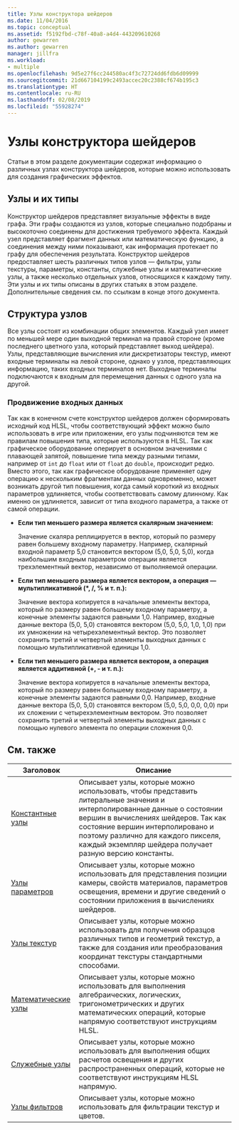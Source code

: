 ```yaml
---
title: Узлы конструктора шейдеров
ms.date: 11/04/2016
ms.topic: conceptual
ms.assetid: f5192fbd-c78f-40a8-a4d4-443209610268
author: gewarren
ms.author: gewarren
manager: jillfra
ms.workload:
- multiple
ms.openlocfilehash: 9d5e27f6cc244580ac4f3c72724dd6fdb6d09999
ms.sourcegitcommit: 21d667104199c2493accec20c2388cf674b195c3
ms.translationtype: HT
ms.contentlocale: ru-RU
ms.lasthandoff: 02/08/2019
ms.locfileid: "55928274"
---
```

# <a name="shader-designer-nodes"></a>Узлы конструктора шейдеров
Статьи в этом разделе документации содержат информацию о различных узлах конструктора шейдеров, которые можно использовать для создания графических эффектов.

## <a name="nodes-and-node-types"></a>Узлы и их типы
 Конструктор шейдеров представляет визуальные эффекты в виде графа. Эти графы создаются из узлов, которые специально подобраны и высокоточно соединены для достижения требуемого эффекта. Каждый узел представляет фрагмент данных или математическую функцию, а соединения между ними показывают, как информация протекает по графу для обеспечения результата. Конструктор шейдеров предоставляет шесть различных типов узлов — фильтры, узлы текстуры, параметры, константы, служебные узлы и математические узлы, а также несколько отдельных узлов, относящихся к каждому типу. Эти узлы и их типы описаны в других статьях в этом разделе. Дополнительные сведения см. по ссылкам в конце этого документа.

## <a name="node-structure"></a>Структура узлов
 Все узлы состоят из комбинации общих элементов. Каждый узел имеет по меньшей мере один выходной терминал на правой стороне (кроме последнего цветного узла, который представляет выход шейдера). Узлы, представляющие вычисления или дискретизаторы текстур, имеют входные терминалы на левой стороне, однако у узлов, представляющих информацию, таких входных терминалов нет. Выходные терминалы подключаются к входным для перемещения данных с одного узла на другой.

### <a name="promotion-of-inputs"></a>Продвижение входных данных
 Так как в конечном счете конструктор шейдеров должен сформировать исходный код HLSL, чтобы соответствующий эффект можно было использовать в игре или приложении, его узлы подчиняются тем же правилам повышения типа, которые используются в HLSL. Так как графическое оборудование оперирует в основном значениями с плавающей запятой, повышение типа между разными типами, например от `int` до `float` или от `float` до `double`, происходит редко. Вместо этого, так как графическое оборудование применяет одну операцию к нескольким фрагментам данных одновременно, может возникать другой тип повышения, когда самый короткий из входных параметров удлиняется, чтобы соответствовать самому длинному. Как именно он удлиняется, зависит от типа входного параметра, а также от самой операции.

-   **Если тип меньшего размера является скалярным значением:**

     Значение скаляра реплицируется в вектор, который по размеру равен большему входному параметру. Например, скалярный входной параметр 5,0 становится вектором (5,0, 5,0, 5,0), когда наибольшим входным параметром операции является трехэлементный вектор, независимо от выполняемой операции.

-   **Если тип меньшего размера является вектором, а операция — мультипликативной (\*, /, % и т. п.):**

     Значение вектора копируется в начальные элементы вектора, который по размеру равен большему входному параметру, а конечные элементы задаются равными 1,0. Например, входные данные вектора (5,0, 5,0) становятся вектором (5,0, 5,0, 1,0, 1,0) при их умножении на четырехэлементный вектор. Это позволяет сохранить третий и четвертый элементы выходных данных с помощью мультипликативной единицы 1,0.

-   **Если тип меньшего размера является вектором, а операция является аддитивной (+, - и т. п.):**

     Значение вектора копируется в начальные элементы вектора, который по размеру равен большему входному параметру, а конечные элементы задаются равными 0,0. Например, входные данные вектора (5,0, 5,0) становятся вектором (5,0, 5,0, 0,0, 0,0) при их сложении с четырехэлементным вектором. Это позволяет сохранить третий и четвертый элементы выходных данных с помощью нулевого элемента по операции сложения 0,0.

## <a name="related-topics"></a>См. также

|Заголовок|Описание|
|-----------|-----------------|
|[Константные узлы](../designers/constant-nodes.md)|Описывает узлы, которые можно использовать, чтобы представить литеральные значения и интерполированные данные о состоянии вершин в вычислениях шейдеров. Так как состояние вершин интерполировано и поэтому различно для каждого пикселя, каждый экземпляр шейдера получает разную версию константы.|
|[Узлы параметров](../designers/parameter-nodes.md)|Описывает узлы, которые можно использовать для представления позиции камеры, свойств материалов, параметров освещения, времени и другие сведений о состоянии приложения в вычислениях шейдеров.|
|[Узлы текстур](../designers/texture-nodes.md)|Описывает узлы, которые можно использовать для получения образцов различных типов и геометрий текстур, а также для создания или преобразования координат текстуры стандартными способами.|
|[Математические узлы](../designers/math-nodes.md)|Описывает узлы, которые можно использовать для выполнения алгебраических, логических, тригонометрических и других математических операций, которые напрямую соответствуют инструкциям HLSL.|
|[Служебные узлы](../designers/utility-nodes.md)|Описывает узлы, которые можно использовать для выполнения общих расчетов освещения и других распространенных операций, которые не соответствуют инструкциям HLSL напрямую.|
|[Узлы фильтров](../designers/filter-nodes.md)|Описывает узлы, которые можно использовать для фильтрации текстур и цветов.|

